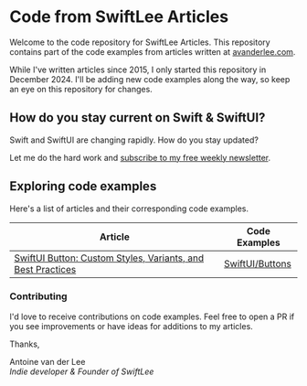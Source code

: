 # Code from SwiftLee Articles
Welcome to the code repository for SwiftLee Articles.
This repository contains part of the code examples from articles written at [avanderlee.com](https://www.avanderlee.com).

While I've written articles since 2015, I only started this repository in December 2024. I'll be adding new code examples along the way, so keep an eye on this repository for changes.

## How do you stay current on Swift & SwiftUI?
Swift and SwiftUI are changing rapidly. How do you stay updated?

Let me do the hard work and [subscribe to my free weekly newsletter](https://www.avanderlee.com/swiftlee-weekly-subscribe/).

## Exploring code examples
Here's a list of articles and their corresponding code examples.

| Article | Code Examples |
| --- | --- |
| [SwiftUI Button: Custom Styles, Variants, and Best Practices](https://www.avanderlee.com/swiftui/swiftui-button-styles/) | [SwiftUI/Buttons](SwiftUI/Buttons)

### Contributing
I'd love to receive contributions on code examples. Feel free to open a PR if you see improvements or have ideas for additions to my articles.

Thanks,

Antoine van der Lee
<br/>*Indie developer & Founder of SwiftLee*